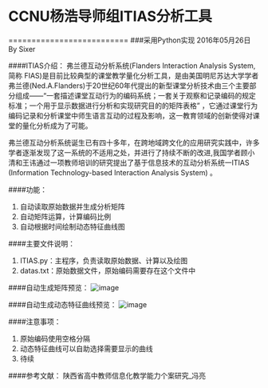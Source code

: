 # CCNU杨浩导师组ITIAS分析工具
==========================
###采用Python实现 2016年05月26日 By Sixer

####ITIAS介绍：
弗兰德互动分析系统(Flanders Interaction Analysis System,简称 FIAS)是目前比较典型的课堂教学量化分析工具，是由美国明尼苏达大学学者弗兰德(Ned.A.Flanders)于20世纪60年代提出的新型课堂分析技术由三个主要部分组成——“一套描述课堂互动行为的编码系统；一套关于观察和记录编码的规定标准；一个用于显示数据进行分析和实现研究目的的矩阵表格” ，它通过课堂行为编码记录和分析课堂中师生语言互动的过程及影响，这一教育领域的创新使得对课堂的量化分析成为了可能。

弗兰德互动分析系统诞生已有四十多年，在跨地域跨文化的应用研究实践中，许多学者逐渐发现了这一系统的不适用之处，并进行了持续不断的改进,我国学者顾小清和王讳通过一项教师培训的研究提出了基于信息技术的互动分析系统一ITIAS (Information Technology-based Interaction Analysis System) 。

 
####功能：
1. 自动读取原始数据并生成分析矩阵
2. 自动矩阵运算，计算编码比例
3. 自动根据时间绘制动态特征曲线图

####主要文件说明：
1. ITIAS.py：主程序，负责读取原始数据、计算以及绘图
2. datas.txt：原始数据文件，原始编码需要存在这个文件中

####自动生成矩阵预览：
 ![image](https://github.com/lookhang/ITIAS/raw/master/matrix.png)

####自动生成动态特征曲线预览：
 ![image](https://github.com/lookhang/ITIAS/raw/master/result.png)
 
####注意事项：
1. 原始编码使用空格分隔
2. 动态特征曲线可以自助选择需要显示的曲线
3. 待续

####参考文献：
陕西省高中教师信息化教学能力个案研究_冯亮